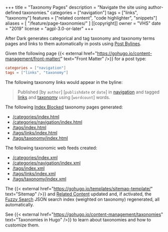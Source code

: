 +++
title = "Taxonomy Pages"
description = "Navigate the site using author-defined taxonomies."
categories = ["navigation"]
tags = ["links", "taxonomy"]
features = ["related content", "code highlighter", "snippets"]
aliases = [
  "/feature/page-taxonomies/"
]
[[copyright]]
  owner = "VHS"
  date = "2019"
  license = "agpl-3.0-or-later"
+++

After Dark generates categorical and tag taxonomy and taxonomy terms pages and links to them automatically in posts using [Post Bylines](../post-bylines).

Given the following page {{< external href="https://gohugo.io/content-management/front-matter/" text="Front Matter" />}} for a post type:

```toml
categories = ["navigation"]
tags = ["links", "taxonomy"]
```

The following taxonomy links would appear in the byline:

> Published [by `author`] [`publishdate` or `date`] in [navigation](/categories/navigation) and tagged [links](/tags/links) and [taxonomy](/tags/taxonomy) using [`wordcount`] words.

The following [Index Blocked](../index-blocking) taxonomy pages generated:

- [/categories/index.html](/categories/index.html)
- [/categories/navigation/index.html](/categories/navigation/index.html)
- [/tags/index.html](/tags/index.html)
- [/tags/links/index.html](/tags/links/index.html)
- [/tags/taxonomy/index.html](/tags/taxonomy/index.html)

The following taxonomic web feeds created:

- [/categories/index.xml](/categories/index.xml)
- [/categories/navigation/index.xml](/categories/navigation/index.xml)
- [/tags/index.xml](/tags/index.xml)
- [/tags/links/index.xml](/tags/links/index.xml)
- [/tags/taxonomy/index.xml](/tags/taxonomy/index.xml)

The {{< external href="https://gohugo.io/templates/sitemap-template/" text="Sitemap" />}} and [Related Content](../related-content) updated and, if activated, the [Fuzzy Search](../fuzzy-search) JSON search index (weighted on taxonomy) regenerated, all automatically.

See {{< external href="https://gohugo.io/content-management/taxonomies" text="Taxonomies in Hugo" />}} to learn about taxonomies and how to customize them.
